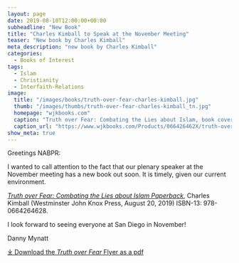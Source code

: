 ```yaml
---
layout: page
date: 2019-08-10T12:00:00+00:00
subheadline: "New Book"
title: "Charles Kimball to Speak at the November Meeting"
teaser: "New book by Charles Kimball"
meta_description: "new book by Charles Kimball"
categories:
  - Books of Interest
tags:
  - Islam
  - Christianity
  - Interfaith-Relations
image:
  title: "/images/books/truth-over-fear-charles-kimball.jpg"
  thumb: "/images/thumbs/truth-over-fear-charles-kimball_tn.jpg"
  homepage: "wjkbooks.com"
  caption: "Truth over Fear: Combating the Lies about Islam, book cover."
  caption_url: "https://www.wjkbooks.com/Products/066426462X/truth-over-fear.aspx"
show_meta: true  
---
```

Greetings NABPR:

I wanted to call attention to the fact that our plenary speaker at the November meeting has a new book out soon.  It is timely, given our current environment.

[_Truth over Fear: Combating the Lies about Islam Paperback_](https://www.wjkbooks.com/Products/066426462X/truth-over-fear.aspx), Charles Kimball (Westminster John Knox Press, August 20, 2019) ISBN-13: 978-0664264628.

I look forward to seeing everyone at San Diego in November!

Danny Mynatt

[⤓ Download the _Truth over Fear_ Flyer as a pdf](/pdfs/kimballbrochure-rev.pdf)
